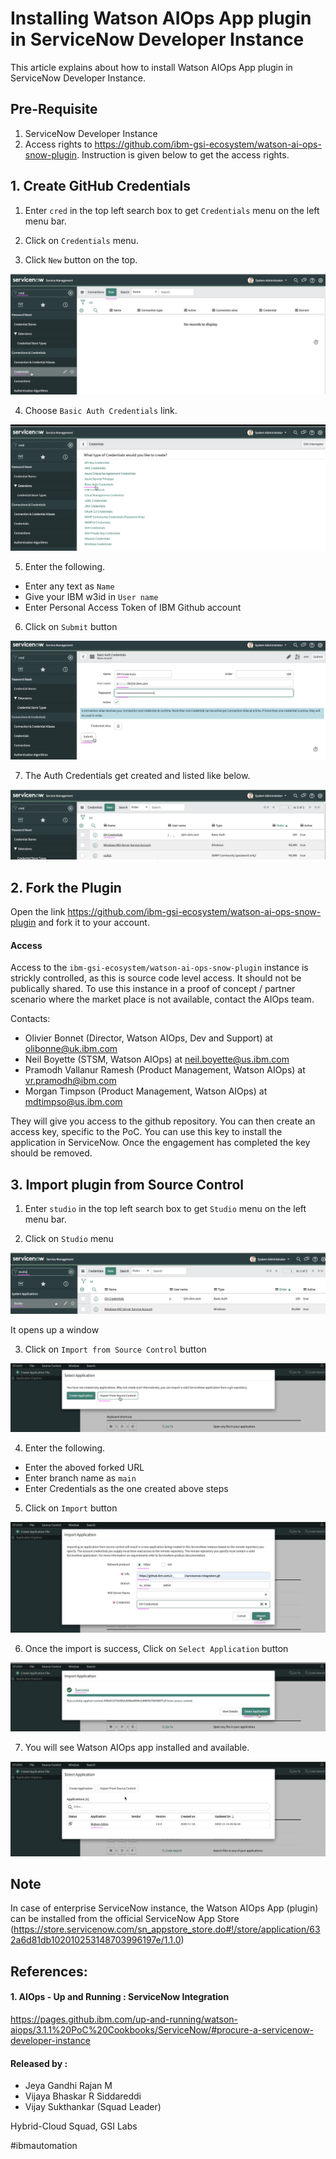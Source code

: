 # Installing Watson AIOps App plugin in ServiceNow Developer Instance

This article explains about how to install Watson AIOps App plugin in ServiceNow Developer Instance.

## Pre-Requisite

1. ServiceNow Developer Instance
2. Access rights to https://github.com/ibm-gsi-ecosystem/watson-ai-ops-snow-plugin. Instruction is given below to get the access rights.


## 1. Create GitHub Credentials

1. Enter `cred` in the top left search box to get `Credentials` menu on the left menu bar.

2. Click on `Credentials` menu.

3. Click `New` button on the top.

<img src="images/image-00001.png">

4. Choose `Basic Auth Credentials` link.

<img src="images/image-00002.png">

5. Enter  the following.

 - Enter any text as `Name`
 - Give your IBM w3id in `User name`
 - Enter Personal Access Token of IBM Github account
 
6. Click on `Submit` button
 
<img src="images/image-00003.png">

7. The Auth Credentials get created and listed like below.

<img src="images/image-00004.png">


## 2. Fork the Plugin

Open the link https://github.com/ibm-gsi-ecosystem/watson-ai-ops-snow-plugin and fork it to your account. 

#### Access

Access to the `ibm-gsi-ecosystem/watson-ai-ops-snow-plugin` instance is strickly controlled, as this is source code level access. It should not be publically shared. To use this instance in a proof of concept / partner scenario where the market place is not available, contact the AIOps team.

Contacts:
- Olivier Bonnet (Director, Watson AIOps, Dev and Support) at olibonne@uk.ibm.com
- Neil Boyette (STSM, Watson AIOps) at neil.boyette@us.ibm.com
- Pramodh Vallanur Ramesh (Product Management, Watson AIOps) at vr.pramodh@ibm.com
- Morgan Timpson (Product Management, Watson AIOps) at mdtimpso@us.ibm.com

They will give you access to the github repository. You can then create an access key, specific to the PoC. You can use this key to install the application in ServiceNow. Once the engagement has completed the key should be removed.

## 3. Import plugin from Source Control

1. Enter `studio` in the top left search box to get `Studio` menu on the left menu bar.

2. Click on `Studio` menu

<img src="images/image-00005.png">

It opens up a window 

3. Click on `Import from Source Control` button

<img src="images/image-00006.png">

4. Enter  the following.

 - Enter the aboved forked URL
 - Enter branch name as `main`
 - Enter Credentials as the one created above steps

5. Click on `Import` button

<img src="images/image-00007.png">

6. Once the import is success, Click on `Select Application` button

<img src="images/image-00008.png">

7. You will see Watson AIOps app installed and available.

<img src="images/image-00009.png">


## Note

In case of enterprise ServiceNow instance, the Watson AIOps App (plugin) can be installed from the official ServiceNow App Store (https://store.servicenow.com/sn_appstore_store.do#!/store/application/632a6d81db102010253148703996197e/1.1.0)


## References: 

#### 1. AIOps - Up and Running : ServiceNow Integration

https://pages.github.ibm.com/up-and-running/watson-aiops/3.1.1%20PoC%20Cookbooks/ServiceNow/#procure-a-servicenow-developer-instance




#### Released by :
- Jeya Gandhi Rajan M
- Vijaya Bhaskar R Siddareddi
- Vijay Sukthankar (Squad Leader)

Hybrid-Cloud Squad, GSI Labs

#ibmautomation

